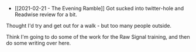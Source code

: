 - [[2021-02-21 - The Evening Ramble]]
Got sucked into twitter-hole and Readwise review for a bit.

Thought I'd try and get out for a walk - but too many people outside. 

Think I'm going to do some of the work for the Raw Signal training, and then do some writing over here. 
